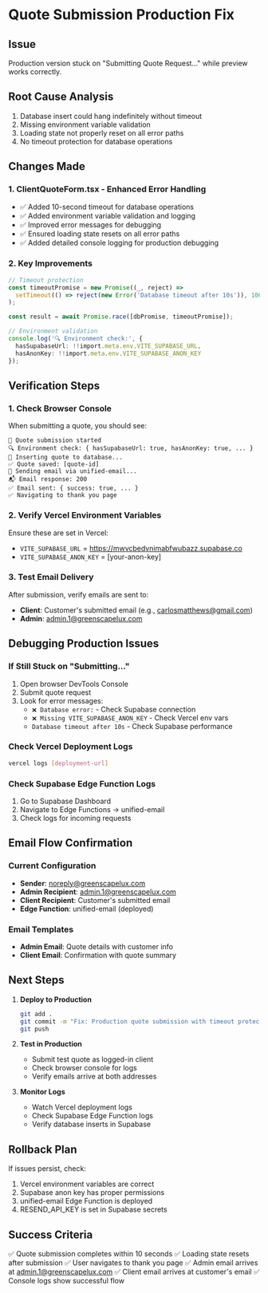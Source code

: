 # Quote Submission Production Fix

## Issue
Production version stuck on "Submitting Quote Request..." while preview works correctly.

## Root Cause Analysis
1. Database insert could hang indefinitely without timeout
2. Missing environment variable validation
3. Loading state not properly reset on all error paths
4. No timeout protection for database operations

## Changes Made

### 1. ClientQuoteForm.tsx - Enhanced Error Handling
- ✅ Added 10-second timeout for database operations
- ✅ Added environment variable validation and logging
- ✅ Improved error messages for debugging
- ✅ Ensured loading state resets on all error paths
- ✅ Added detailed console logging for production debugging

### 2. Key Improvements
```typescript
// Timeout protection
const timeoutPromise = new Promise((_, reject) =>
  setTimeout(() => reject(new Error('Database timeout after 10s')), 10000)
);

const result = await Promise.race([dbPromise, timeoutPromise]);
```

```typescript
// Environment validation
console.log('🔍 Environment check:', {
  hasSupabaseUrl: !!import.meta.env.VITE_SUPABASE_URL,
  hasAnonKey: !!import.meta.env.VITE_SUPABASE_ANON_KEY
});
```

## Verification Steps

### 1. Check Browser Console
When submitting a quote, you should see:
```
🚀 Quote submission started
🔍 Environment check: { hasSupabaseUrl: true, hasAnonKey: true, ... }
📝 Inserting quote to database...
✅ Quote saved: [quote-id]
📧 Sending email via unified-email...
📬 Email response: 200
✅ Email sent: { success: true, ... }
✅ Navigating to thank you page
```

### 2. Verify Vercel Environment Variables
Ensure these are set in Vercel:
- `VITE_SUPABASE_URL` = https://mwvcbedvnimabfwubazz.supabase.co
- `VITE_SUPABASE_ANON_KEY` = [your-anon-key]

### 3. Test Email Delivery
After submission, verify emails are sent to:
- **Client**: Customer's submitted email (e.g., carlosmatthews@gmail.com)
- **Admin**: admin.1@greenscapelux.com

## Debugging Production Issues

### If Still Stuck on "Submitting..."
1. Open browser DevTools Console
2. Submit quote request
3. Look for error messages:
   - `❌ Database error:` - Check Supabase connection
   - `❌ Missing VITE_SUPABASE_ANON_KEY` - Check Vercel env vars
   - `Database timeout after 10s` - Check Supabase performance

### Check Vercel Deployment Logs
```bash
vercel logs [deployment-url]
```

### Check Supabase Edge Function Logs
1. Go to Supabase Dashboard
2. Navigate to Edge Functions → unified-email
3. Check logs for incoming requests

## Email Flow Confirmation

### Current Configuration
- **Sender**: noreply@greenscapelux.com
- **Admin Recipient**: admin.1@greenscapelux.com
- **Client Recipient**: Customer's submitted email
- **Edge Function**: unified-email (deployed)

### Email Templates
- **Admin Email**: Quote details with customer info
- **Client Email**: Confirmation with quote summary

## Next Steps

1. **Deploy to Production**
   ```bash
   git add .
   git commit -m "Fix: Production quote submission with timeout protection"
   git push
   ```

2. **Test in Production**
   - Submit test quote as logged-in client
   - Check browser console for logs
   - Verify emails arrive at both addresses

3. **Monitor Logs**
   - Watch Vercel deployment logs
   - Check Supabase Edge Function logs
   - Verify database inserts in Supabase

## Rollback Plan
If issues persist, check:
1. Vercel environment variables are correct
2. Supabase anon key has proper permissions
3. unified-email Edge Function is deployed
4. RESEND_API_KEY is set in Supabase secrets

## Success Criteria
✅ Quote submission completes within 10 seconds
✅ Loading state resets after submission
✅ User navigates to thank you page
✅ Admin email arrives at admin.1@greenscapelux.com
✅ Client email arrives at customer's email
✅ Console logs show successful flow
